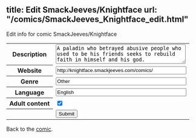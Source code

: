title: Edit SmackJeeves/Knightface
url: "/comics/SmackJeeves_Knightface_edit.html"
---
Edit info for comic SmackJeeves/Knightface

<form name="comic" action="http://gaepostmail.appspot.com/comic/" method="post">
<table class="comicinfo">
<tr>
<th>Description</th><td><textarea name="description" cols="40" rows="3">A paladin who betrayed abusive people who used to be his friends seeks to rebuild faith in himself and his god.</textarea></td>
</tr>
<tr>
<th>Website</th><td><input type="text" name="url" value="http://knightface.smackjeeves.com/comics/" size="40"/></td>
</tr>
<tr>
<th>Genre</th><td><input type="text" name="genre" value="Other" size="40"/></td>
</tr>
<tr>
<th>Language</th><td><input type="text" name="language" value="English" size="40"/></td>
</tr>
<tr>
<th>Adult content</th><td><input type="checkbox" name="adult" value="adult" checked="checked"/></td>
</tr>
<tr>
<th></th><td>
<input type="hidden" name="comic" value="SmackJeeves_Knightface" />
<input type="submit" name="submit" value="Submit" />
</td>
</tr>
</table>
</form>

Back to the [comic](SmackJeeves_Knightface.html).
